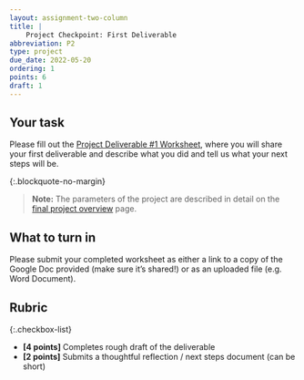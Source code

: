```yaml
---
layout: assignment-two-column
title: |
    Project Checkpoint: First Deliverable
abbreviation: P2
type: project
due_date: 2022-05-20
ordering: 1 
points: 6
draft: 1
---
```


## Your task
Please fill out the <a href="https://docs.google.com/document/d/1R5FY36QWOWYiK29SrvnZo29w-_VLPd0u8s3cJQuqTow/edit?usp=sharing" target="_blank">Project Deliverable #1 Worksheet</a>, where you will share your first deliverable and describe what you did and tell us what your next steps will be.

{:.blockquote-no-margin}
> **Note:** The parameters of the project are described in detail on the [final project overview](../project-description) page.

## What to turn in
Please submit your completed worksheet as either a link to a copy of the Google Doc provided (make sure it’s shared!) or as an uploaded file (e.g. Word Document).

## Rubric

{:.checkbox-list}
* **[4 points]** Completes rough draft of the deliverable
* **[2 points]** Submits a thoughtful reflection / next steps document (can be short)